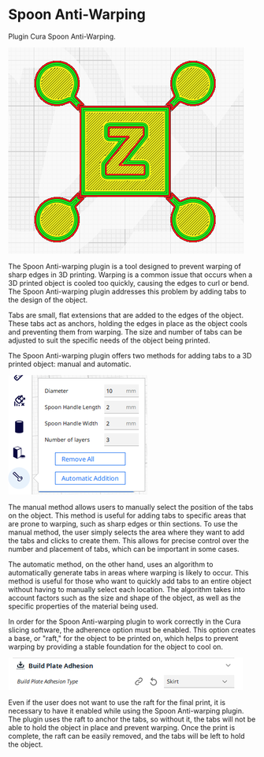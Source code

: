 # Spoon Anti-Warping

Plugin Cura Spoon Anti-Warping.


![Spoon Anti-Warping](https://github.com/5axes/SpoonAntiWarping/blob/main/images/SpoonAntiWarping.png)

The Spoon Anti-warping plugin is a tool designed to prevent warping of sharp edges in 3D printing. Warping is a common issue that occurs when a 3D printed object is cooled too quickly, causing the edges to curl or bend. The Spoon Anti-warping plugin addresses this problem by adding tabs to the design of the object.

Tabs are small, flat extensions that are added to the edges of the object. These tabs act as anchors, holding the edges in place as the object cools and preventing them from warping. The size and number of tabs can be adjusted to suit the specific needs of the object being printed.


The Spoon Anti-warping plugin offers two methods for adding tabs to a 3D printed object: manual and automatic.

![Plugin Cura Spoon Anti-Warping. options](https://github.com/5axes/SpoonAntiWarping/blob/main/images/options.png)


The manual method allows users to manually select the position of the tabs on the object. This method is useful for adding tabs to specific areas that are prone to warping, such as sharp edges or thin sections. To use the manual method, the user simply selects the area where they want to add the tabs and clicks to create them. This allows for precise control over the number and placement of tabs, which can be important in some cases.

The automatic method, on the other hand, uses an algorithm to automatically generate tabs in areas where warping is likely to occur. This method is useful for those who want to quickly add tabs to an entire object without having to manually select each location. The algorithm takes into account factors such as the size and shape of the object, as well as the specific properties of the material being used. 


In order for the Spoon Anti-warping plugin to work correctly in the Cura slicing software, the adherence option must be enabled. This option creates a base, or "raft," for the object to be printed on, which helps to prevent warping by providing a stable foundation for the object to cool on.

![Cura Adhesion option](https://github.com/5axes/SpoonAntiWarping/blob/main/images/adhesion.png)


Even if the user does not want to use the raft for the final print, it is necessary to have it enabled while using the Spoon Anti-warping plugin. The plugin uses the raft to anchor the tabs, so without it, the tabs will not be able to hold the object in place and prevent warping. Once the print is complete, the raft can be easily removed, and the tabs will be left to hold the object.